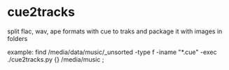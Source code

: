 cue2tracks
==========

split flac, wav, ape formats with cue to traks and package it with images in folders


example:
find /media/data/music/_unsorted -type f -iname "*.cue" -exec ./cue2tracks.py {} /media/music \;
